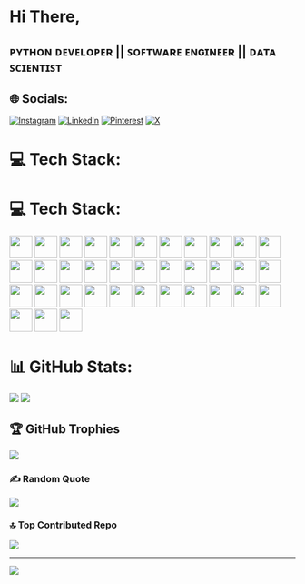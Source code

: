 # Hi There,
## ᴘʏᴛʜᴏɴ ᴅᴇᴠᴇʟᴏᴘᴇʀ || ꜱᴏꜰᴛᴡᴀʀᴇ ᴇɴɢɪɴᴇᴇʀ || ᴅᴀᴛᴀ ꜱᴄɪᴇɴᴛɪꜱᴛ
## 🌐 Socials:
[![Instagram](https://img.shields.io/badge/Instagram-%23E4405F.svg?logo=Instagram&logoColor=white)](https://instagram.com/theranjitpandey) [![LinkedIn](https://img.shields.io/badge/LinkedIn-%230077B5.svg?logo=linkedin&logoColor=white)](https://linkedin.com/in/ranjitpandey) [![Pinterest](https://img.shields.io/badge/Pinterest-%23E60023.svg?logo=Pinterest&logoColor=white)](https://pinterest.com/theranjitpandey) [![X](https://img.shields.io/badge/X-black.svg?logo=X&logoColor=white)](https://x.com/theranjitpandey) 

# 💻 Tech Stack:
# 💻 Tech Stack:

<p align="left">
  <img src="https://cdn.jsdelivr.net/gh/devicons/devicon/icons/c/c-original.svg" height="40" />
  <img src="https://cdn.jsdelivr.net/gh/devicons/devicon/icons/cplusplus/cplusplus-original.svg" height="40" />
  <img src="https://cdn.jsdelivr.net/gh/devicons/devicon/icons/html5/html5-original.svg" height="40" />
  <img src="https://cdn.jsdelivr.net/gh/devicons/devicon/icons/javascript/javascript-original.svg" height="40" />
  <img src="https://cdn.jsdelivr.net/gh/devicons/devicon/icons/go/go-original.svg" height="40" />
  <img src="https://cdn.jsdelivr.net/gh/devicons/devicon/icons/kotlin/kotlin-original.svg" height="40" />
  <img src="https://cdn.jsdelivr.net/gh/devicons/devicon/icons/php/php-original.svg" height="40" />
  <img src="https://cdn.jsdelivr.net/gh/devicons/devicon/icons/python/python-original.svg" height="40" />
  <img src="https://cdn.jsdelivr.net/gh/devicons/devicon/icons/r/r-original.svg" height="40" />
  <img src="https://cdn.jsdelivr.net/gh/devicons/devicon/icons/amazonwebservices/amazonwebservices-original.svg" height="40" />
  <img src="https://cdn.jsdelivr.net/gh/devicons/devicon/icons/azure/azure-original.svg" height="40" />
  <img src="https://cdn.jsdelivr.net/gh/devicons/devicon/icons/googlecloud/googlecloud-original.svg" height="40" />
  <img src="https://cdn.jsdelivr.net/gh/devicons/devicon/icons/anaconda/anaconda-original.svg" height="40" />
  <img src="https://cdn.jsdelivr.net/gh/devicons/devicon/icons/angularjs/angularjs-original.svg" height="40" />
  <img src="https://cdn.jsdelivr.net/gh/devicons/devicon/icons/bootstrap/bootstrap-original.svg" height="40" />
  <img src="https://cdn.jsdelivr.net/gh/devicons/devicon/icons/nextjs/nextjs-original.svg" height="40" />
  <img src="https://cdn.jsdelivr.net/gh/devicons/devicon/icons/opencv/opencv-original.svg" height="40" />
  <img src="https://cdn.jsdelivr.net/gh/devicons/devicon/icons/react/react-original.svg" height="40" />
  <img src="https://cdn.jsdelivr.net/gh/devicons/devicon/icons/microsoftsqlserver/microsoftsqlserver-plain.svg" height="40" />
  <img src="https://cdn.jsdelivr.net/gh/devicons/devicon/icons/mongodb/mongodb-original.svg" height="40" />
  <img src="https://cdn.jsdelivr.net/gh/devicons/devicon/icons/mysql/mysql-original.svg" height="40" />
  <img src="https://cdn.jsdelivr.net/gh/devicons/devicon/icons/postgresql/postgresql-original.svg" height="40" />
  <img src="https://cdn.jsdelivr.net/gh/devicons/devicon/icons/sqlite/sqlite-original.svg" height="40" />
  <img src="https://cdn.jsdelivr.net/gh/devicons/devicon/icons/illustrator/illustrator-plain.svg" height="40" />
  <img src="https://cdn.jsdelivr.net/gh/devicons/devicon/icons/photoshop/photoshop-plain.svg" height="40" />
  <img src="https://cdn.jsdelivr.net/gh/devicons/devicon/icons/premierepro/premierepro-plain.svg" height="40" />
  <img src="https://cdn.jsdelivr.net/gh/devicons/devicon/icons/matplotlib/matplotlib-original.svg" height="40" />
  <img src="https://cdn.jsdelivr.net/gh/devicons/devicon/icons/numpy/numpy-original.svg" height="40" />
  <img src="https://cdn.jsdelivr.net/gh/devicons/devicon/icons/pandas/pandas-original.svg" height="40" />
  <img src="https://cdn.jsdelivr.net/gh/devicons/devicon/icons/plotly/plotly-original.svg" height="40" />
  <img src="https://cdn.jsdelivr.net/gh/devicons/devicon/icons/pytorch/pytorch-original.svg" height="40" />
  <img src="https://cdn.jsdelivr.net/gh/devicons/devicon/icons/scikitlearn/scikitlearn-original.svg" height="40" />
  <img src="https://cdn.jsdelivr.net/gh/devicons/devicon/icons/scipy/scipy-original.svg" height="40" />
  <img src="https://cdn.jsdelivr.net/gh/devicons/devicon/icons/tensorflow/tensorflow-original.svg" height="40" />
  <img src="https://cdn.jsdelivr.net/gh/devicons/devicon/icons/github/github-original.svg" height="40" />
  <img src="https://cdn.jsdelivr.net/gh/devicons/devicon/icons/git/git-original.svg" height="40" />
</p>

# 📊 GitHub Stats:

![](https://nirzak-streak-stats.vercel.app/?user=theranjitpandey&theme=dark&hide_border=true)
![](https://github-readme-stats.vercel.app/api/top-langs/?username=theranjitpandey&theme=dark&hide_border=true&include_all_commits=true&count_private=true&layout=compact)

## 🏆 GitHub Trophies
![](https://github-profile-trophy.vercel.app/?username=theranjitpandey&theme=radical&no-frame=false&no-bg=true&margin-w=4)

### ✍️ Random  Quote
![](https://quotes-github-readme.vercel.app/api?type=horizontal&theme=dark)

### 🔝 Top Contributed Repo
![](https://github-contributor-stats.vercel.app/api?username=theranjitpandey&limit=5&theme=dark&combine_all_yearly_contributions=true)

---
[![](https://visitcount.itsvg.in/api?id=theranjitpandey&icon=0&color=0)](https://visitcount.itsvg.in)

